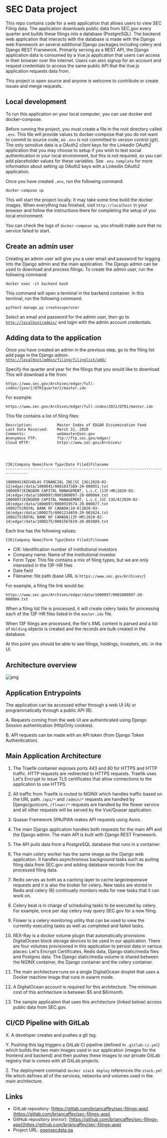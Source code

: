 # SEC Data project

This repo contains code for a web application that allows users to view SEC Filing data. The application downloads public data from SEC.gov every quarter and builds these filings into a database (PostgreSQL). The backend web application that interacts with the database is made with the Django web framework an several additional Django packages including celery and Django REST Framework. Primarily serving as a REST API, the Django application data is consumed by a Vue.js application that users can access in their browser over the internet. Users can also signup for an account and request credentials to access the same public API that the Vue.js application requests data from.

This project is open source and anyone is welcome to contribute or create issues and merge requests.

## Local development

To run this application on your local computer, you can use docker and docker-compose.

Before running the project, you must create a file in the root directory called `.env`. This file will provide values to docker-compose that you do not want to commit to source code, so `.env` is not committed to version control (git). The only sensitive data is a OAuth2 client keys for the Linkedin OAuth2 application that you may choose to setup if you wish to test social authentication in your local environment, but this is not required, so you can add placeholder values for these variables. See `.env.template` for more information about setting up OAuth2 keys with a Linkedin OAuth2 application.

Once you have created `.env`, run the following command:

```
docker-compose up
```

This will start the project locally. It may take some time build the docker images. When everything has finished, visit `http://localhost` in your browser and follow the instructions there for completing the setup of you local environment.

You can check the logs of `docker-compose up`, you should make sure that no service failed to start.

## Create an admin user

Creating an admin user will give you a user email and password for logging into the Django admin and the main application. The Django admin can be used to download and process filings. To create the admin user, run the following command:

```
docker exec -it backend bash
```

This command will open a terminal in the backend container. In this terminal, run the following command:

```
python3 manage.py createsuperuser
```

Select an email and password for the admin user, then go to [`http://localhost/admin/`](http://localhost/admin/) and login with the admin account credentials.

## Adding data to the application

Once you have created an admin in the previous step, go to the filing list add page in the Django admin: [`http://localhost/admin/filing/filinglist/add/`](http://localhost/admin/filing/filinglist/add/)

Specify the quarter and year for the filings that you would like to download. This will download a file from:

```
https://www.sec.gov/Archives/edgar/full-index/{year}/QTR{quarter}/master.idx
```

For example:

```
https://www.sec.gov/Archives/edgar/full-index/2021/QTR1/master.idx
```

This file contains a list of filing files:

```
Description:           Master Index of EDGAR Dissemination Feed
Last Data Received:    March 31, 2020
Comments:              webmaster@sec.gov
Anonymous FTP:         ftp://ftp.sec.gov/edgar/
Cloud HTTP:            https://www.sec.gov/Archives/




CIK|Company Name|Form Type|Date Filed|Filename
--------------------------------------------------------------------------------

1000045|NICHOLAS FINANCIAL INC|SC 13G|2020-02-12|edgar/data/1000045/0001037389-20-000051.txt
1000097|KINGDON CAPITAL MANAGEMENT, L.L.C.|13F-HR|2020-02-14|edgar/data/1000097/0001000097-20-000004.txt
1000097|KINGDON CAPITAL MANAGEMENT, L.L.C.|SC 13G/A|2020-02-10|edgar/data/1000097/0000919574-20-000877.txt
1000275|ROYAL BANK OF CANADA|10-D|2020-03-16|edgar/data/1000275/0001214659-20-002624.txt
1000275|ROYAL BANK OF CANADA|13F-HR|2020-02-14|edgar/data/1000275/0001567619-20-003889.txt
```

Each line has the following values:

```
CIK|Company Name|Form Type|Date Filed|Filename
```

- CIK: Identification number of institutional investors
- Company name: Name of the institutional investor
- Form Type: This file contains a mix of filing types, but we are only interested in the 13F-HR files
- Date field
- Filename: file path (base URL is `https://www.sec.gov/Archives/`)

For example, a filing file link would be:

```
https://www.sec.gov/Archives/edgar/data/1000097/0001000097-20-000004.txt
```

When a filing list file is processed, it will create celery tasks for processing each of the 13F-HR files listed in the `master.idx` file.

When 13F filings are processed, the file's XML content is parsed and a list of `Holding` objects is created and the records are bulk created in the database.

At this point you should be able to see filings, holdings, investors, etc. in the UI.

## Architecture overview

![png](architecture.png)

## Application Entrypoints

The application can be accessed either through a web UI (A) or programmatically through a public API (B).

A. Requests coming from the web UI are authenticated using Django Session authentication (HttpOnly cookies).

B. API requests can be made with an API token (from Django Token Authentication).

## Main Application Architecture

1. The Traefik container exposes ports 443 and 80 for HTTPS and HTTP traffic. HTTP requests are redirected to HTTPS requests. Traefik uses Let's Encrypt to issue TLS certificates that allow connections to the application to use HTTPS.

2. All traffic from Traefik is routed to NGINX which handles traffic based on the URL path. `/api/*` and `/admin/*` requests are handled by Django/gunicorn, `/flower/*` requests are handled by the flower service and all other requests will be served by the Vue/Quasar application.

3. Quasar Framework SPA/PWA makes API requests using Axios.

4. The main Django application handles both requests for the main API and the Django admin. The main API is built with Django REST Framework.

5. The API pulls data from a PostgreSQL database that runs in a container.

6. The main celery worker has the same image as the Django web application. It handles asynchronous background tasks such as pulling filing data from SEC.gov and adding database records from the processed filing data.

7. Redis serves as both as a caching layer to cache large/expensive requests and it is also the broker for celery. New tasks are stored in Redis and celery (6) continually monitors redis for new tasks that it can work on.

8. Celery beat is in charge of scheduling tasks to be executed by celery. For example, once per day celery may query SEC.gov for a new filing.

9. Flower is a celery monitoring utility that can be used to view the currently executing tasks as well as completed and failed tasks.

10. REX-Ray is a docker volume plugin that automatically provisions DigitalOcean block storage devices to be used in our application. There are four volumes provisioned in this application to persist data in various places: Let's Encrypt Certificates, Redis data, Django static/media files and Postgres data. The Django static/media volume is shared between the NGINX container, the Django container and the celery container.

11. The main architecture runs on a single DigitalOcean droplet that uses a Docker machine image that runs in swarm mode.

12. A DigitalOcean account is required for this architecture. The minimum cost of this architecture is between $5 and $6/month.

13. The sample application that uses this architecture (linked below) access public data from SEC.gov.

## CI/CD Pipeline with GitLab

X. A developer creates and pushes a git tag.

Y. Pushing this tag triggers a GitLab CI pipeline (defined in `.gitlab-ci.yml`) which builds the two main images used in our application (images for the frontend and backend) and then pushes these images to our private GitLab registry that is comes with all GitLab projects.

Z. The deployment command `docker stack deploy` references the `stack.yml` file which defines all of the services, networks and volumes used in the main architecture.

## Links

- GitLab repository: [https://gitlab.com/briancaffey/sec-filings-app](https://gitlab.com/briancaffey/sec-filings-app)
- GitHub repository (mirror): [https://github.com/briancaffey/sec-filings-app](https://github.com/briancaffey/sec-filings-app)
- Project URL: [opensecdata.ga](https://opensecdata.ga)
